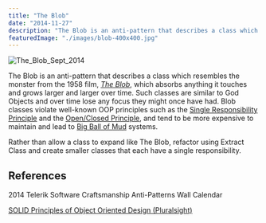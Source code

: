 ```yaml
---
title: "The Blob"
date: "2014-11-27"
description: "The Blob is an anti-pattern that describes a class which resembles the monster from the 1958 film, The Blob, which absorbs anything it touches and grows larger and larger over time."
featuredImage: "./images/blob-400x400.jpg"
---
```


![The_Blob_Sept_2014](images/blob-400x400.jpg)

The Blob is an anti-pattern that describes a class which resembles the monster from the 1958 film, [_The Blob_](http://www.imdb.com/title/tt0051418/?ref_=nv_sr_2), which absorbs anything it touches and grows larger and larger over time. Such classes are similar to God Objects and over time lose any focus they might once have had. Blob classes violate well-known OOP principles such as the [Single Responsibility Principle](/principles/single-responsibility-principle) and the [Open/Closed Principle](/principles/open-closed-principle), and tend to be more expensive to maintain and lead to [Big Ball of Mud](/antipatterns/big-ball-of-mud) systems.

Rather than allow a class to expand like The Blob, refactor using Extract Class and create smaller classes that each have a single responsibility.

## References

2014 Telerik Software Craftsmanship Anti-Patterns Wall Calendar

[SOLID Principles of Object Oriented Design (Pluralsight)](https://www.pluralsight.com/courses/principles-oo-design)
